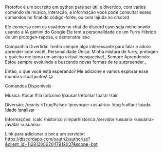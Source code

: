 Protofox é um bot feito em python para ser útil e divertido, com vários comando de musica, interação, e informação
você pode consultar esses comandos no final do código-fonte, ou com !ajuda no discord

Ele conversa com os usuários no chat do discord caso seja mencionado usando a IA gemini do Google
Ele tem a personalidade de um Furry Hibrido de um protogen-raposa, e demonstra isso

Companhia Divertida: Tenho sempre algo interessante para falar e adoro aprender com você!,
Personalidade Única: Minha mistura de furry, protogen e gaúcho me torna um amigo virtual inesquecível.,
Sempre Aprendendo: Estou sempre evoluindo e buscando novas formas de te surpreender.,

Então, o que você está esperando? Me adicione e vamos explorar esse mundo virtual juntos! 😉

Comandos Disponíveis

Música:
!tocar <URL>
!fila
!proximo
!pausar
!retomar
!parar
!sair

Diversão:
/reacts <True/False>
!provoque <usuário>
!dog
!catfact
!piada
!dado
!analisar

Informações:
/calc
/historico
/limparhistorico
/servidor
/usuario <usuário>
/avatar <usuário>

Link para adicionar o bot a um servidor:
https://discordapp.com/oauth2/authorize?&client_id=1128128062047912007&scope=bot

